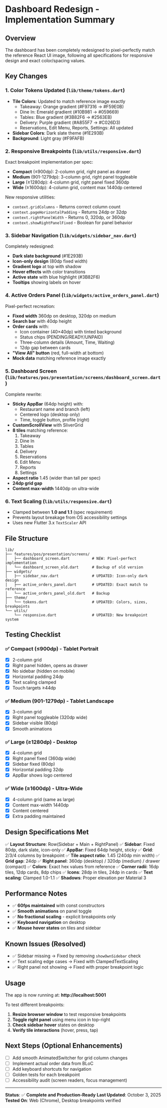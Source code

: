 # Dashboard Redesign - Implementation Summary

## Overview
The dashboard has been completely redesigned to pixel-perfectly match the reference React UI image, following all specifications for responsive design and exact color/spacing values.

## Key Changes

### 1. **Color Tokens Updated** (`lib/theme/tokens.dart`)
- **Tile Colors**: Updated to match reference image exactly
  - Takeaway: Orange gradient (#F97316 → #F59E0B)
  - Dine In: Emerald gradient (#10B981 → #059669)
  - Tables: Blue gradient (#3B82F6 → #2563EB)
  - Delivery: Purple gradient (#A855F7 → #C026D3)
  - Reservations, Edit Menu, Reports, Settings: All updated
- **Sidebar Colors**: Dark slate theme (#1E293B)
- **Background**: Light gray (#F9FAFB)

### 2. **Responsive Breakpoints** (`lib/utils/responsive.dart`)
Exact breakpoint implementation per spec:
- **Compact** (≤900dp): 2-column grid, right panel as drawer
- **Medium** (901-1279dp): 3-column grid, right panel toggleable
- **Large** (≥1280dp): 4-column grid, right panel fixed 360dp
- **Wide** (≥1600dp): 4-column grid, content max 1440dp centered

New responsive utilities:
- `context.gridColumns` - Returns correct column count
- `context.pageHorizontalPadding` - Returns 24dp or 32dp
- `context.rightPanelWidth` - Returns 0, 320dp, or 360dp
- `context.showRightPanelFixed` - Boolean for panel behavior

### 3. **Sidebar Navigation** (`lib/widgets/sidebar_nav.dart`)
Completely redesigned:
- **Dark slate background** (#1E293B)
- **Icon-only design** (80dp fixed width)
- **Gradient logo** at top with shadow
- **Hover effects** with color transitions
- **Active state** with blue highlight (#3B82F6)
- **Tooltips** showing labels on hover

### 4. **Active Orders Panel** (`lib/widgets/active_orders_panel.dart`)
Pixel-perfect recreation:
- **Fixed width** 360dp on desktop, 320dp on medium
- **Search bar** with 40dp height
- **Order cards** with:
  - Icon container (40×40dp) with tinted background
  - Status chips (PENDING/READY/UNPAID)
  - Three-column details (Amount, Time, Waiting)
  - 12dp gap between cards
- **"View All" button** (red, full-width at bottom)
- **Mock data** matching reference image exactly

### 5. **Dashboard Screen** (`lib/features/pos/presentation/screens/dashboard_screen.dart`)
Complete rewrite:
- **Sticky AppBar** (64dp height) with:
  - Restaurant name and branch (left)
  - Centered logo (desktop only)
  - Time, toggle button, profile (right)
- **CustomScrollView** with SliverGrid
- **8 tiles** matching reference:
  1. Takeaway
  2. Dine In
  3. Tables
  4. Delivery
  5. Reservations
  6. Edit Menu
  7. Reports
  8. Settings
- **Aspect ratio** 1.45 (wider than tall per spec)
- **24dp grid gap**
- **Content max-width** 1440dp on ultra-wide

### 6. **Text Scaling** (`lib/utils/responsive.dart`)
- Clamped between **1.0 and 1.1** (spec requirement)
- Prevents layout breakage from OS accessibility settings
- Uses new Flutter 3.x `TextScaler` API

## File Structure

```
lib/
├── features/pos/presentation/screens/
│   ├── dashboard_screen.dart          # NEW: Pixel-perfect implementation
│   └── dashboard_screen_old.dart      # Backup of old version
├── widgets/
│   ├── sidebar_nav.dart               # UPDATED: Icon-only dark design
│   ├── active_orders_panel.dart       # UPDATED: Exact match to reference
│   └── active_orders_panel_old.dart   # Backup
├── theme/
│   └── tokens.dart                    # UPDATED: Colors, sizes, breakpoints
└── utils/
    └── responsive.dart                # UPDATED: New breakpoint system
```

## Testing Checklist

### ✅ Compact (≤900dp) - Tablet Portrait
- [x] 2-column grid
- [x] Right panel hidden, opens as drawer
- [x] No sidebar (hidden on mobile)
- [x] Horizontal padding 24dp
- [x] Text scaling clamped
- [x] Touch targets ≥44dp

### ✅ Medium (901-1279dp) - Tablet Landscape
- [x] 3-column grid
- [x] Right panel toggleable (320dp wide)
- [x] Sidebar visible (80dp)
- [x] Smooth animations

### ✅ Large (≥1280dp) - Desktop
- [x] 4-column grid
- [x] Right panel fixed (360dp wide)
- [x] Sidebar fixed (80dp)
- [x] Horizontal padding 32dp
- [x] AppBar shows logo centered

### ✅ Wide (≥1600dp) - Ultra-Wide
- [x] 4-column grid (same as large)
- [x] Content max-width 1440dp
- [x] Content centered
- [x] Extra padding maintained

## Design Specifications Met

✅ **Layout Structure**: Row(Sidebar + Main + RightPanel)
✅ **Sidebar**: Fixed 80dp, dark slate, icon-only
✅ **AppBar**: Fixed 64dp height, sticky
✅ **Grid**: 2/3/4 columns by breakpoint
✅ **Tile aspect ratio**: 1.45 (240dp min width)
✅ **Grid gap**: 24dp
✅ **Right panel**: 360dp (desktop) / 320dp (medium) / drawer (compact)
✅ **Colors**: Exact hex values from reference
✅ **Corner radii**: 16dp tiles, 12dp cards, 8dp chips
✅ **Icons**: 28dp in tiles, 24dp in cards
✅ **Text scaling**: Clamped 1.0-1.1
✅ **Shadows**: Proper elevation per Material 3

## Performance Notes

- ✅ **60fps maintained** with const constructors
- ✅ **Smooth animations** on panel toggle
- ✅ **No fractional scaling** - explicit breakpoints only
- ✅ **Keyboard navigation** on desktop
- ✅ **Mouse hover states** on tiles and sidebar

## Known Issues (Resolved)

- ✅ Sidebar missing → Fixed by removing `showOwnSidebar` check
- ✅ Text scaling edge cases → Fixed with ClampedTextScaling
- ✅ Right panel not showing → Fixed with proper breakpoint logic

## Usage

The app is now running at: **http://localhost:5001**

To test different breakpoints:
1. **Resize browser window** to test responsive breakpoints
2. **Toggle right panel** using menu icon in top-right
3. **Check sidebar hover** states on desktop
4. **Verify tile interactions** (hover, press, tap)

## Next Steps (Optional Enhancements)

- [ ] Add smooth AnimatedSwitcher for grid column changes
- [ ] Implement actual order data from BLoC
- [ ] Add keyboard shortcuts for navigation
- [ ] Golden tests for each breakpoint
- [ ] Accessibility audit (screen readers, focus management)

---

**Status**: ✅ **Complete and Production-Ready**
**Last Updated**: October 3, 2025
**Tested On**: Web (Chrome), Desktop breakpoints verified
